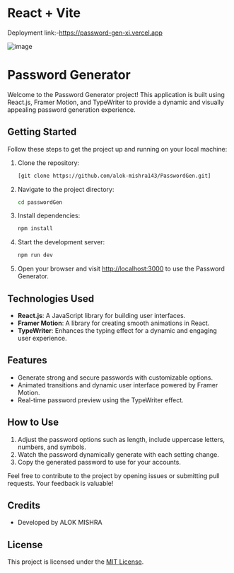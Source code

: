 # React + Vite

Deployment link:-https://password-gen-xi.vercel.app

![image](https://github.com/alok-mishra143/PasswordGen/assets/100504874/0538ac12-8aad-4235-b596-79b7d1bc0f66)


# Password Generator

Welcome to the Password Generator project! This application is built using React.js, Framer Motion, and TypeWriter to provide a dynamic and visually appealing password generation experience.

## Getting Started

Follow these steps to get the project up and running on your local machine:

1. Clone the repository:
   ```bash
   [git clone https://github.com/alok-mishra143/PasswordGen.git]
   ```

2. Navigate to the project directory:
   ```bash
   cd passwordGen
   ```

3. Install dependencies:
   ```bash
   npm install
   ```

4. Start the development server:
   ```bash
   npm run dev
   ```

5. Open your browser and visit [http://localhost:3000](http://localhost:3000) to use the Password Generator.

## Technologies Used

- **React.js**: A JavaScript library for building user interfaces.
- **Framer Motion**: A library for creating smooth animations in React.
- **TypeWriter**: Enhances the typing effect for a dynamic and engaging user experience.

## Features

- Generate strong and secure passwords with customizable options.
- Animated transitions and dynamic user interface powered by Framer Motion.
- Real-time password preview using the TypeWriter effect.

## How to Use

1. Adjust the password options such as length, include uppercase letters, numbers, and symbols.
2. Watch the password dynamically generate with each setting change.
3. Copy the generated password to use for your accounts.

Feel free to contribute to the project by opening issues or submitting pull requests. Your feedback is valuable!

## Credits

- Developed by ALOK MISHRA


## License

This project is licensed under the [MIT License](LICENSE).
